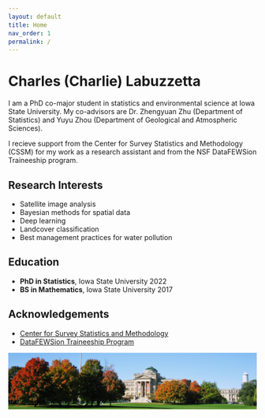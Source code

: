 ```yaml
---
layout: default
title: Home
nav_order: 1
permalink: /
---
```


# Charles (Charlie) Labuzzetta

I am a PhD co-major student in statistics and environmental science at Iowa State University. My co-advisors are Dr. Zhengyuan Zhu (Department of Statistics) and Yuyu Zhou (Department of Geological and Atmospheric Sciences).

I recieve support from the Center for Survey Statistics and Methodology (CSSM) for my work as a research assistant and from the NSF DataFEWSion Traineeship program.

Research Interests
------------------

* Satellite image analysis
* Bayesian methods for spatial data
* Deep learning
* Landcover classification
* Best management practices for water pollution

Education
---------

* **PhD in Statistics**, Iowa State University 2022
* **BS in Mathematics**, Iowa State University 2017

Acknowledgements
----------------

* [Center for Survey Statistics and Methodology](https://www.cssm.iastate.edu/)
* [DataFEWSion Traineeship Program](https://www.imse.iastate.edu/datafewsion/)

![](IMG_4333.JPG)
